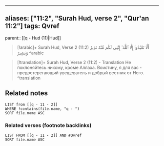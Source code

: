 
---
aliases: ["11:2", "Surah Hud, verse 2", "Qur'an 11:2"]
tags: Qvref
---

parent:: [[q - Hud (11)|Hud]]

> [!arabic]+ Surah Hud, Verse 2 (11:2)
> <span class="quran-arabic">أَلَّا تَعْبُدُوٓا۟ إِلَّا ٱللَّهَ ۚ إِنَّنِى لَكُم مِّنْهُ نَذِيرٌ وَبَشِيرٌ</span>
^arabic

> [!translation]+ Surah Hud, Verse 2 (11:2) - Translation
> Не поклоняйтесь никому, кроме Аллаха. Воистину, я для вас - предостерегающий увещеватель и добрый вестник от Него.
^translation



## Related notes
```dataview
LIST from [[q - 11 - 2]]
WHERE !contains(file.name, "q - ")
SORT file.name ASC
```

### Related verses (footnote backlinks)
```dataview
LIST FROM [[q - 11 - 2]] AND #Qvref
SORT file.name ASC
```

